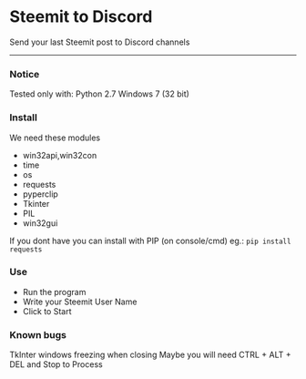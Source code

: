 # Steemit to Discord
Send your last Steemit post to Discord channels

---

### Notice
Tested only with:
Python 2.7
Windows 7 (32 bit)

### Install
We need these modules
* win32api,win32con
* time
* os
* requests
* pyperclip
* Tkinter
* PIL
* win32gui

If you dont have you can install with PIP (on console/cmd)
eg.: <code>pip install requests</code>

### Use
* Run the program
* Write your Steemit User Name
* Click to Start

### Known bugs
TkInter windows freezing when closing
Maybe you will need CTRL + ALT + DEL and Stop to Process

